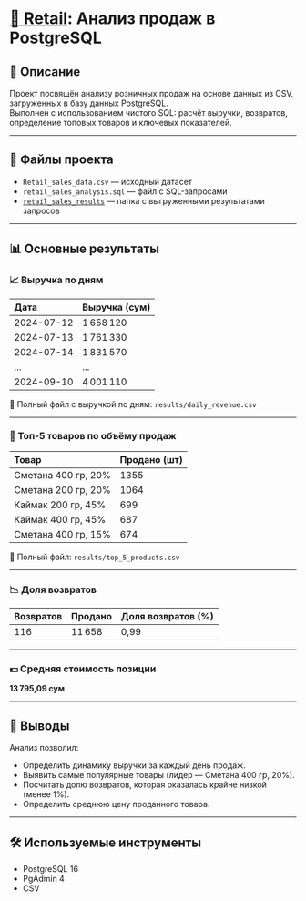 # [🛒 Retail](https://github.com/Furkat-github/analyst_portfolio/blob/main/sql/retail_sales_analysis.sql): Анализ продаж в PostgreSQL

## 📌 Описание  
Проект посвящён анализу розничных продаж на основе данных из CSV, загруженных в базу данных PostgreSQL.  
Выполнен с использованием чистого SQL: расчёт выручки, возвратов, определение топовых товаров и ключевых показателей.

---

## 📁 Файлы проекта  
- `Retail_sales_data.csv` — исходный датасет  
- `retail_sales_analysis.sql` — файл с SQL-запросами  
- [`retail_sales_results`](https://github.com/Furkat-github/analyst_portfolio/tree/main/sql/retail_sales_results) — папка с выгруженными результатами запросов  

---

## 📊 Основные результаты

### 📈 Выручка по дням  

| Дата        | Выручка (сум) |
|:------------|:----------------|
| 2024-07-12  | 1 658 120 |
| 2024-07-13  | 1 761 330 |
| 2024-07-14  | 1 831 570 |
| ... | ... |
| 2024-09-10  | 4 001 110 |

📄 Полный файл с выручкой по дням: `results/daily_revenue.csv`

---

### 🥛 Топ-5 товаров по объёму продаж  

| Товар                     | Продано (шт) |
|:----------------------------|:----------------|
| Сметана 400 гр, 20%        | 1355 |
| Сметана 200 гр, 20%        | 1064 |
| Каймак 200 гр, 45%         | 699  |
| Каймак 400 гр, 45%         | 687  |
| Сметана 400 гр, 15%        | 674  |

📄 Полный файл: `results/top_5_products.csv`

---

### 📉 Доля возвратов  

| Возвратов | Продано | Доля возвратов (%) |
|:--------------|:------------|:----------------|
| 116 | 11 658 | 0,99 |

---

### 💵 Средняя стоимость позиции  

**13 795,09 сум**

---

## 📌 Выводы  

Анализ позволил:
- Определить динамику выручки за каждый день продаж.
- Выявить самые популярные товары (лидер — Сметана 400 гр, 20%).
- Посчитать долю возвратов, которая оказалась крайне низкой (менее 1%).
- Определить среднюю цену проданного товара.

---

## 🛠 Используемые инструменты  

- PostgreSQL 16  
- PgAdmin 4  
- CSV  
